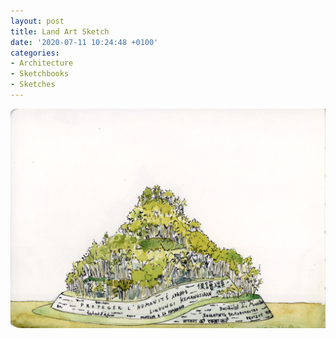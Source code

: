 ```yaml
---
layout: post
title: Land Art Sketch
date: '2020-07-11 10:24:48 +0100'
categories:
- Architecture
- Sketchbooks
- Sketches
---
```

![Land art sketch](/images/Protect-Humanity-sketch-011.jpg)
